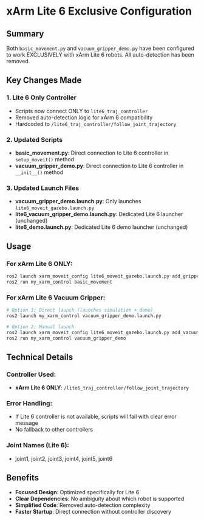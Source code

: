 # xArm Lite 6 Exclusive Configuration

## Summary
Both `basic_movement.py` and `vacuum_gripper_demo.py` have been configured to work EXCLUSIVELY with xArm Lite 6 robots. All auto-detection has been removed.

## Key Changes Made

### 1. Lite 6 Only Controller
- Scripts now connect ONLY to `lite6_traj_controller`
- Removed auto-detection logic for xArm 6 compatibility
- Hardcoded to `/lite6_traj_controller/follow_joint_trajectory`

### 2. Updated Scripts
- **basic_movement.py**: Direct connection to Lite 6 controller in `setup_moveit()` method
- **vacuum_gripper_demo.py**: Direct connection to Lite 6 controller in `__init__()` method

### 3. Updated Launch Files
- **vacuum_gripper_demo.launch.py**: Only launches `lite6_moveit_gazebo.launch.py`
- **lite6_vacuum_gripper_demo.launch.py**: Dedicated Lite 6 launcher (unchanged)
- **lite6_demo.launch.py**: Dedicated Lite 6 demo launcher (unchanged)

## Usage

### For xArm Lite 6 ONLY:
```bash
ros2 launch xarm_moveit_config lite6_moveit_gazebo.launch.py add_gripper:=true
ros2 run my_xarm_control basic_movement
```

### For xArm Lite 6 Vacuum Gripper:
```bash
# Option 1: Direct launch (launches simulation + demo)
ros2 launch my_xarm_control vacuum_gripper_demo.launch.py

# Option 2: Manual launch
ros2 launch xarm_moveit_config lite6_moveit_gazebo.launch.py add_vacuum_gripper:=true
ros2 run my_xarm_control vacuum_gripper_demo
```

## Technical Details

### Controller Used:
- **xArm Lite 6 ONLY**: `/lite6_traj_controller/follow_joint_trajectory`

### Error Handling:
- If Lite 6 controller is not available, scripts will fail with clear error message
- No fallback to other controllers

### Joint Names (Lite 6):
- joint1, joint2, joint3, joint4, joint5, joint6

## Benefits
- **Focused Design**: Optimized specifically for Lite 6
- **Clear Dependencies**: No ambiguity about which robot is supported
- **Simplified Code**: Removed auto-detection complexity
- **Faster Startup**: Direct connection without controller discovery